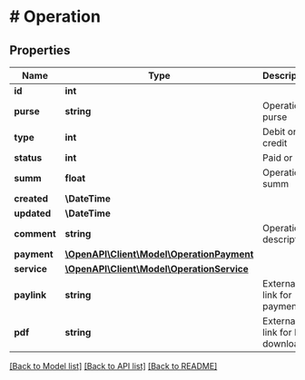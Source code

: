 # # Operation

## Properties

Name | Type | Description | Notes
------------ | ------------- | ------------- | -------------
**id** | **int** |  | [optional]
**purse** | **string** | Operation purse | [optional]
**type** | **int** | Debit or credit | [optional]
**status** | **int** | Paid or not | [optional]
**summ** | **float** | Operation summ | [optional]
**created** | **\DateTime** |  | [optional]
**updated** | **\DateTime** |  | [optional]
**comment** | **string** | Operation description | [optional]
**payment** | [**\OpenAPI\Client\Model\OperationPayment**](OperationPayment.md) |  | [optional]
**service** | [**\OpenAPI\Client\Model\OperationService**](OperationService.md) |  | [optional]
**paylink** | **string** | External link for payment | [optional]
**pdf** | **string** | External link for PDF download | [optional]

[[Back to Model list]](../../README.md#models) [[Back to API list]](../../README.md#endpoints) [[Back to README]](../../README.md)
